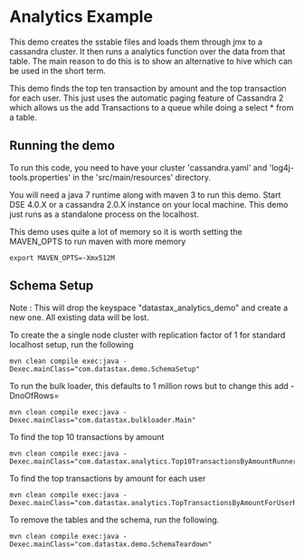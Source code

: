 Analytics Example
========================================================
This demo creates the sstable files and loads them through jmx to a cassandra cluster. It then runs a analytics function over the data from that table. The main reason to do this is to show an alternative to hive which can be used in the short term.

This demo finds the top ten transaction by amount and the top transaction for each user. This just uses the automatic paging feature of Cassandra 2 which allows us the add Transactions to a queue while doing a select * from a table.

## Running the demo 

To run this code, you need to have your cluster 'cassandra.yaml' and 'log4j-tools.properties' in the 'src/main/resources' directory.

You will need a java 7 runtime along with maven 3 to run this demo. Start DSE 4.0.X or a cassandra 2.0.X instance on your local machine. This demo just runs as a standalone process on the localhost.

This demo uses quite a lot of memory so it is worth setting the MAVEN_OPTS to run maven with more memory

    export MAVEN_OPTS=-Xmx512M


## Schema Setup
Note : This will drop the keyspace "datastax_analytics_demo" and create a new one. All existing data will be lost. 

To create the a single node cluster with replication factor of 1 for standard localhost setup, run the following

    mvn clean compile exec:java -Dexec.mainClass="com.datastax.demo.SchemaSetup"

To run the bulk loader, this defaults to 1 million rows but to change this add -DnoOfRows=<number> 

    mvn clean compile exec:java -Dexec.mainClass="com.datastax.bulkloader.Main" 

To find the top 10 transactions by amount 

	mvn clean compile exec:java -Dexec.mainClass="com.datastax.analytics.Top10TransactionsByAmountRunner"
		
To find the top transactions by amount for each user 

	mvn clean compile exec:java -Dexec.mainClass="com.datastax.analytics.TopTransactionsByAmountForUserRunner"

To remove the tables and the schema, run the following.

    mvn clean compile exec:java -Dexec.mainClass="com.datastax.demo.SchemaTeardown"
	
